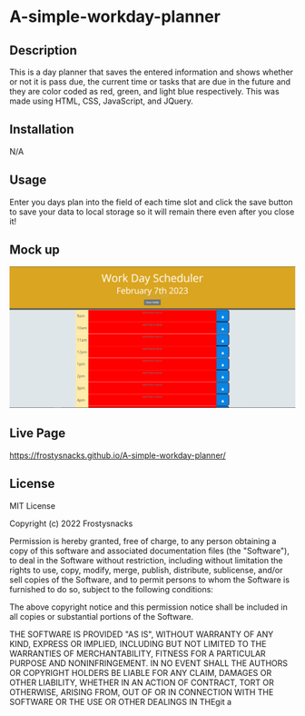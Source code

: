 # A-simple-workday-planner


## Description

This is a day planner that saves the entered information and shows whether or not it is pass due, the current time or tasks that are due in the future and they are color coded as red, green, and light blue respectively. This was made using HTML, CSS, JavaScript, and JQuery.

## Installation
N/A

## Usage

Enter you days plan into the field of each time slot and click the save button to save your data to local storage so it will remain there even after you close it!

## Mock up

![alt text](https://github.com/Frostysnacks/A-simple-workday-planner/blob/main/mock.PNG)

## Live Page
https://frostysnacks.github.io/A-simple-workday-planner/

## License


MIT License

Copyright (c) 2022 Frostysnacks

Permission is hereby granted, free of charge, to any person obtaining a copy
of this software and associated documentation files (the "Software"), to deal
in the Software without restriction, including without limitation the rights
to use, copy, modify, merge, publish, distribute, sublicense, and/or sell
copies of the Software, and to permit persons to whom the Software is
furnished to do so, subject to the following conditions:

The above copyright notice and this permission notice shall be included in all
copies or substantial portions of the Software.

THE SOFTWARE IS PROVIDED "AS IS", WITHOUT WARRANTY OF ANY KIND, EXPRESS OR
IMPLIED, INCLUDING BUT NOT LIMITED TO THE WARRANTIES OF MERCHANTABILITY,
FITNESS FOR A PARTICULAR PURPOSE AND NONINFRINGEMENT. IN NO EVENT SHALL THE
AUTHORS OR COPYRIGHT HOLDERS BE LIABLE FOR ANY CLAIM, DAMAGES OR OTHER
LIABILITY, WHETHER IN AN ACTION OF CONTRACT, TORT OR OTHERWISE, ARISING FROM,
OUT OF OR IN CONNECTION WITH THE SOFTWARE OR THE USE OR OTHER DEALINGS IN THEgit a
